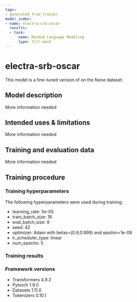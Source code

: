 ```yaml
---
tags:
- generated_from_trainer
model_index:
- name: electra-srb-oscar
  results:
  - task:
      name: Masked Language Modeling
      type: fill-mask
---
```


<!-- This model card has been generated automatically according to the information the Trainer had access to. You
should probably proofread and complete it, then remove this comment. -->

# electra-srb-oscar

This model is a fine-tuned version of [](https://huggingface.co/) on the None dataset.

## Model description

More information needed

## Intended uses & limitations

More information needed

## Training and evaluation data

More information needed

## Training procedure

### Training hyperparameters

The following hyperparameters were used during training:
- learning_rate: 5e-05
- train_batch_size: 16
- eval_batch_size: 8
- seed: 42
- optimizer: Adam with betas=(0.9,0.999) and epsilon=1e-08
- lr_scheduler_type: linear
- num_epochs: 5

### Training results



### Framework versions

- Transformers 4.9.2
- Pytorch 1.9.0
- Datasets 1.11.0
- Tokenizers 0.10.1
